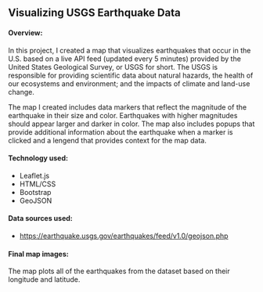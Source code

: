 ## Visualizing USGS Earthquake Data

#### Overview:
In this project, I created a map that visualizes earthquakes that occur in the U.S. based on a live API feed (updated every 5 minutes) provided by the United States Geological Survey, or USGS for short. The USGS is responsible for providing scientific data about natural hazards, the health of our ecosystems and environment; and the impacts of climate and land-use change.

The map I created includes data markers that reflect the magnitude of the earthquake in their size and color. Earthquakes with higher magnitudes should appear larger and darker in color. The map also includes popups that provide additional information about the earthquake when a marker is clicked and a lengend that provides context for the map data. 

#### Technology used: 
* Leaflet.js
* HTML/CSS
* Bootstrap
* GeoJSON

#### Data sources used: 
* https://earthquake.usgs.gov/earthquakes/feed/v1.0/geojson.php

#### Final map images: 
The map plots all of the earthquakes from the dataset based on their longitude and latitude.
